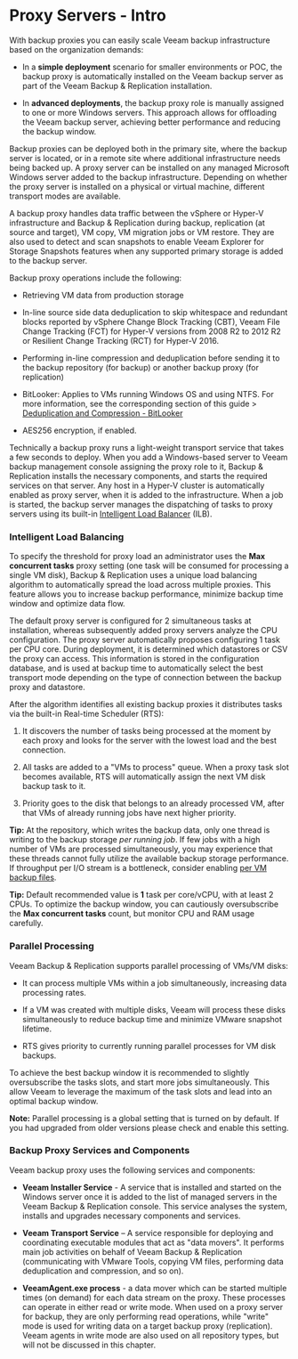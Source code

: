 # Proxy Servers - Intro

With backup proxies you can easily scale Veeam backup infrastructure
based on the organization demands:

-   In a **simple deployment** scenario for smaller
    environments or POC, the backup proxy is
    automatically installed on the Veeam backup server as part of the
    Veeam Backup & Replication installation.

-   In **advanced deployments**, the backup proxy role is manually
    assigned to one or more Windows servers. This approach allows
    for offloading the Veeam backup server, achieving better performance
    and reducing the backup window.

Backup proxies can be deployed both
in the primary site, where the backup server is located, or in a remote site
where additional infrastructure needs being backed up. A proxy server can be
installed on any managed Microsoft Windows server added to the backup
infrastructure. Depending on whether the proxy server is installed on a
physical or virtual machine, different transport modes are available.

A backup proxy handles data traffic between the vSphere or Hyper-V
infrastructure and Backup & Replication during backup,
replication (at source and target), VM copy, VM migration jobs or VM restore.
They are also used to detect and scan snapshots to enable Veeam
Explorer for Storage Snapshots features when any supported primary storage
is added to the backup server.

Backup proxy operations include the following:

-   Retrieving VM data from production storage

-   In-line source side data deduplication to skip whitespace and redundant
    blocks reported by vSphere Change Block Tracking (CBT), Veeam File
    Change Tracking (FCT) for Hyper-V versions from 2008 R2 to 2012 R2 or Resilient Change Tracking (RCT) for Hyper-V 2016.

-   Performing in-line compression and deduplication before sending
    it to the backup repository (for backup) or another backup
    proxy (for replication)

-   BitLooker: Applies to VMs running Windows OS and using NTFS. For more information, see the corresponding section of this guide > [Deduplication and Compression - BitLooker](../job_configuration/deduplication_and_compression.md#bitlooker)

- 	AES256 encryption, if enabled.

Technically a backup proxy runs a light-weight transport service that
takes a few seconds to deploy. When you add a Windows-based server to
Veeam backup management console assigning the proxy role to it,
Backup & Replication installs the necessary components, and starts the
required services on that server. Any host in a Hyper-V cluster is automatically
enabled as proxy server, when it is added to the infrastructure.
When a job is started, the backup server manages the dispatching of
tasks to proxy servers using its built-in [Intelligent Load Balancer](#intelligent-load-balancing) (ILB).

### Intelligent Load Balancing

To specify the threshold for proxy load an administrator uses the **Max
concurrent tasks** proxy setting (one task will be consumed for processing a single VM disk), Backup & Replication uses a unique load balancing
algorithm to automatically spread the load across multiple proxies. This
feature allows you to increase backup performance, minimize backup time
window and optimize data flow.

The default proxy server is configured for 2 simultaneous tasks at installation,
whereas subsequently added proxy servers analyze the CPU configuration. The proxy
server automatically proposes configuring 1 task per CPU core. During deployment,
it is determined which datastores or CSV the proxy can access. This information is stored
in the configuration database, and is used at backup time to automatically select
the best transport mode depending on the type of connection between the backup proxy and datastore.

After the algorithm identifies all existing backup proxies it distributes tasks
via the built-in Real-time Scheduler (RTS):

1.  It discovers the number of tasks being processed at the moment by
    each proxy and looks for the server with the lowest load and the
    best connection.

2.  All tasks are added to a "VMs to process" queue. When a
    proxy task slot becomes available, RTS will
    automatically assign the next VM disk backup task to it.

3.  Priority goes to the disk that belongs to an already
    processed VM, after that VMs of already running jobs have next higher
    priority.

**Tip:** At the repository, which writes the backup data, only one
thread is writing to the backup storage _per running job_. If few jobs
with a high number of VMs are processed simultaneously, you may experience
that these threads cannot fully utilize the available backup storage
performance. If throughput per I/O stream is a bottleneck, consider
enabling [per VM backup files](./repository_planning_pervm.md).

**Tip:** Default recommended value is **1** task per core/vCPU, with at least
2 CPUs. To optimize the backup window, you can cautiously oversubscribe the
**Max concurrent tasks** count, but monitor CPU and RAM usage carefully.

### Parallel Processing
Veeam Backup & Replication supports parallel processing of VMs/VM disks:

-   It can process multiple VMs within a job simultaneously, increasing
    data processing rates.

-   If a VM was created with multiple disks, Veeam will process
    these disks simultaneously to reduce backup time and minimize
    VMware snapshot lifetime.

- 	RTS gives priority to currently running parallel processes for VM disk backups.

To achieve the best backup window it is recommended to slightly oversubscribe the tasks slots, and start more jobs simultaneously. This allow Veeam to leverage the maximum of the task slots and lead into an optimal backup window.

**Note:** Parallel processing is a global setting that is turned on by default.
If you had upgraded from older versions please check and enable this setting.

### Backup Proxy Services and Components

Veeam backup proxy uses the following services and components:

-   **Veeam Installer Service** - A service that is installed and
    started on the Windows server once it is added to the list of
    managed servers in the Veeam Backup & Replication console. This
    service analyses the system, installs and upgrades necessary
    components and services.

-   **Veeam Transport Service** – A service responsible for deploying
    and coordinating executable modules that act as "data movers". It
    performs main job activities on behalf of Veeam Backup & Replication
    (communicating with VMware Tools, copying VM files, performing data
    deduplication and compression, and so on).

-   **VeeamAgent.exe process** - a data mover which can be started
    multiple times (on demand) for each data stream on the proxy.
    These processes can operate in either read or write mode. When used on a
    proxy server for backup, they are only performing read operations, while
    "write" mode is used for writing data on a target backup proxy
    (replication). Veeam agents in write mode are also used on all repository
    types, but will not be discussed in this chapter.
